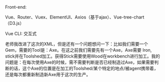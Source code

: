Front-end:

Vue、Router、Vuex、ElementUI、Axios（基于ajax）、Vue-tree-chart （D3.js）

Vue CLI: 交互式

老师我改进了这次的XML，但是还有一个问题想问一下：比如我们需要一个Gem，需要的Tool是：Axe。在这之前我们需要先有一个Axe，Axe需要 Iron, stick并在Toolshed加工。获得Stick需要使用Wood在workbench进行加工。我的问题是：在每次使用Axe的时候，需不需要判断是否已经制造过Axe，如果需要判断的话，这个Axe的位置是在加工的Toolshed/某个特定的地点/被agent携带着，还是每次都重新制造新Axe用于这次的生产。